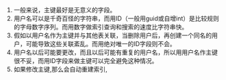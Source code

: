 1. 一般来说，主键最好是无意义的字段。
2. 用户名可以是千奇百怪的字符串，而用ID（一般用guid或自增int）是比较规则的字母数字序列。而用数字做索引查询和搜索的速度比字符串快。
3. 假如以用户名作为主键并与其他表关联，当删除用户后，再创建一个同名的用户，可能导致这些关联紊乱。而用绝对唯一的ID字段则不会。
4. 用户名以后可能要更改，而且以后可能有重复的用户名，所以用用户名作主键很不妥，而用ID字段来做主键可以完全避免这种情况。
5. 如果修改主键,那么会自动重建索引,
<!--stackedit_data:
eyJoaXN0b3J5IjpbLTUyMDg1OTk3NiwtNDgwODE2MTI5LDE5OT
I3ODg4MiwxOTQyNjM4MzgxXX0=
-->